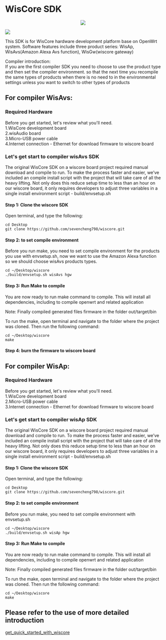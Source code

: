 # WisCore SDK
<div align=center><img src="https://github.com/sevencheng798/wiscore/raw/master/img/inf_reg_wiscore.png"/></div>

![](https://github.com/sevencheng798/wiscore/raw/master/img/inf_reg_pic1.png)

This SDK is for WisCore hardware development platform base on OpenWrt system. Software features include three product series: WisAp, WisAvs(Amazon Alexa Avs function), WisGw(wiscore gateway)

Compiler introduction:<br>
If you are the first compiler SDK you need to choose to use the product type and then set the compiler environment. so that the next time you recompile the same types of products when there is no need to in the environmental settings unless you want to switch to other types of products

## For compiler WisAvs:
### Required Hardware
Before you get started, let's review what you'll need.<br>
1.WisCore development board<br> 
2.wisAudio board<br>
3.Micro-USB power cable<br>
4.Internet connection - Ethernet for download firmware to wiscore board<br>

### Let's get start to compiler wisAvs SDK
The original WisCore SDK on a wiscore board project required manual download and compile to run. To make the process faster and easier, we’ve included an compile install script with the project that will take care of all the heavy lifting. Not only does this reduce setup time to less than an hour on our wiscore board, it only requires developers to adjust three variables in a single install environment script - build/envsetup.sh 

#### Step 1: Clone the wiscore SDK
Open terminal, and type the following:<br>

    cd Desktop
    git clone https://github.com/sevencheng798/wiscore.git


#### Step 2: to set compile environment 
Before you run make, you need to set compile environment for the products you use with envsetup.sh, now we want to use the Amazon Alexa function so we should choose wisAvs products types. 

    cd ~/Desktop/wiscore
    ./build/envsetup.sh wisAvs hgw

#### Step 3: Run Make to compile
You are now ready to run make command to compile. This will install all dependencies, including to compile openwrt and related application

Note: Finally compiled generated files firmware in the folder out/target/bin

To run the make, open terminal and navigate to the folder where the project was cloned. Then run the following command:

    cd ~/Desktop/wiscore
    make

#### Step 4: burn the firmware to wiscore board

## For compiler WisAp:
### Required Hardware
Before you get started, let's review what you'll need.<br>
1.WisCore development board<br> 
2.Micro-USB power cable<br>
3.Internet connection - Ethernet for download firmware to wiscore board<br>

### Let's get start to compiler wisAp SDK
The original WisCore SDK on a wiscore board project required manual download and compile to run. To make the process faster and easier, we’ve included an compile install script with the project that will take care of all the heavy lifting. Not only does this reduce setup time to less than an hour on our wiscore board, it only requires developers to adjust three variables in a single install environment script - build/envsetup.sh 

#### Step 1: Clone the wiscore SDK
Open terminal, and type the following:<br>

    cd Desktop
    git clone https://github.com/sevencheng798/wiscore.git


#### Step 2: to set compile environment 
Before you run make, you need to set compile environment with envsetup.sh

    cd ~/Desktop/wiscore
    ./build/envsetup.sh wisAp hgw

#### Step 3: Run Make to compile
You are now ready to run make command to compile. This will install all dependencies, including to compile openwrt and related application

Note: Finally compiled generated files firmware in the folder out/target/bin

To run the make, open terminal and navigate to the folder where the project was cloned. Then run the following command:<br>

    cd ~/Desktop/wiscore
    make

## Please refer to the use of more detailed introduction
[get_quick_started_with_wiscore](https://github.com/sevencheng798/get_started_with_wiscore)

